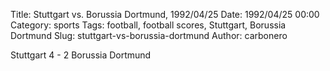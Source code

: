 Title: Stuttgart vs. Borussia Dortmund, 1992/04/25
Date: 1992/04/25 00:00
Category: sports
Tags: football, football scores, Stuttgart, Borussia Dortmund
Slug: stuttgart-vs-borussia-dortmund
Author: carbonero


Stuttgart 4 - 2 Borussia Dortmund

